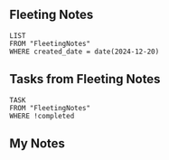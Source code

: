 
## Fleeting Notes
```dataview
LIST
FROM "FleetingNotes"
WHERE created_date = date(2024-12-20) 
```

## Tasks from Fleeting Notes
```dataview
TASK
FROM "FleetingNotes"
WHERE !completed
```

## My Notes
